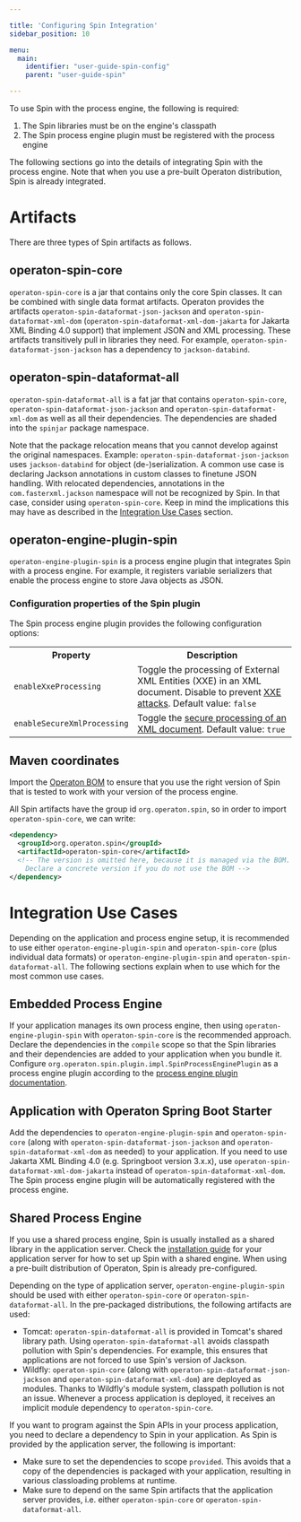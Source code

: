 ```yaml
---

title: 'Configuring Spin Integration'
sidebar_position: 10

menu:
  main:
    identifier: "user-guide-spin-config"
    parent: "user-guide-spin"

---
```


To use Spin with the process engine, the following is required:

1. The Spin libraries must be on the engine's classpath
1. The Spin process engine plugin must be registered with the process engine

The following sections go into the details of integrating Spin with the process engine. Note that when you use a pre-built Operaton distribution, Spin is already integrated.

# Artifacts

There are three types of Spin artifacts as follows.

## operaton-spin-core

`operaton-spin-core` is a jar that contains only the core Spin classes. It can be combined with single data format artifacts. Operaton provides the artifacts `operaton-spin-dataformat-json-jackson` and `operaton-spin-dataformat-xml-dom` (`operaton-spin-dataformat-xml-dom-jakarta` for Jakarta XML Binding 4.0 support) that implement JSON and XML processing. These artifacts transitively pull in libraries they need. For example, `operaton-spin-dataformat-json-jackson` has a dependency to `jackson-databind`.

## operaton-spin-dataformat-all

`operaton-spin-dataformat-all` is a fat jar that contains `operaton-spin-core`, `operaton-spin-dataformat-json-jackson` and `operaton-spin-dataformat-xml-dom` as well as all their dependencies. The dependencies are shaded into the `spinjar` package namespace.

Note that the package relocation means that you cannot develop against the original namespaces. Example: `operaton-spin-dataformat-json-jackson` uses `jackson-databind` for object (de-)serialization. A common use case is declaring Jackson annotations in custom classes to finetune JSON handling. With relocated dependencies, annotations in the `com.fasterxml.jackson` namespace will not be recognized by Spin. In that case, consider using `operaton-spin-core`. Keep in mind the implications this may have as described in the [Integration Use Cases](#integration-use-cases) section.

## operaton-engine-plugin-spin

`operaton-engine-plugin-spin` is a process engine plugin that integrates Spin with a process engine. For example, it
registers variable serializers that enable the process engine to store Java objects as JSON.

### Configuration properties of the Spin plugin

The Spin process engine plugin provides the following configuration options:

<table class="table table-striped">
  <tr>
    <th>Property</th>
    <th>Description</th>
  </tr>
  <tr>
    <td><code>enableXxeProcessing</code></td>
    <td>
        Toggle the processing of External XML Entities (XXE) in an XML document. Disable to prevent
        <a href="https://en.wikipedia.org/wiki/XML_external_entity_attack">XXE attacks</a>.
        Default value: <code>false</code>
    </td>
  </tr>
  <tr>
    <td><code>enableSecureXmlProcessing</code></td>
    <td>
        Toggle the <a href="https://docs.oracle.com/en/java/javase/13/security/java-api-xml-processing-jaxp-security-guide.html">secure processing of an XML document</a>.
        Default value: <code>true</code>
    </td>
  </tr>
</table>

## Maven coordinates

Import the [Operaton BOM](/get-started/apache-maven/) to ensure that you use the right version of Spin that is tested to work with your version of the process engine.

All Spin artifacts have the group id `org.operaton.spin`, so in order to import `operaton-spin-core`, we can write:

```xml
<dependency>
  <groupId>org.operaton.spin</groupId>
  <artifactId>operaton-spin-core</artifactId>
  <!-- The version is omitted here, because it is managed via the BOM.
    Declare a concrete version if you do not use the BOM -->
</dependency>
```

# Integration Use Cases

Depending on the application and process engine setup, it is recommended to use either `operaton-engine-plugin-spin` and `operaton-spin-core` (plus individual data formats) or `operaton-engine-plugin-spin` and `operaton-spin-dataformat-all`. The following sections explain when to use which for the most common use cases.

## Embedded Process Engine

If your application manages its own process engine, then using `operaton-engine-plugin-spin` with `operaton-spin-core` is the recommended approach. Declare the dependencies in the `compile` scope so that the Spin libraries and their dependencies are added to your application when you bundle it. Configure `org.operaton.spin.plugin.impl.SpinProcessEnginePlugin` as a process engine plugin according to the [process engine plugin documentation](../user-guide/process-engine/process-engine-plugins.md).

## Application with Operaton Spring Boot Starter

Add the dependencies to `operaton-engine-plugin-spin` and `operaton-spin-core` (along with `operaton-spin-dataformat-json-jackson` and `operaton-spin-dataformat-xml-dom` as needed) to your application. If you need to use Jakarta XML Binding 4.0 (e.g. Springboot version 3.x.x), use `operaton-spin-dataformat-xml-dom-jakarta` instead of `operaton-spin-dataformat-xml-dom`.
The Spin process engine plugin will be automatically registered with the process engine.

## Shared Process Engine

If you use a shared process engine, Spin is usually installed as a shared library in the application server. Check the [installation guide](../installation/full/index.md) for your application server for how to set up Spin with a shared engine. When using a pre-built distribution of Operaton, Spin is already pre-configured.

Depending on the type of application server, `operaton-engine-plugin-spin` should be used with either `operaton-spin-core` or `operaton-spin-dataformat-all`. In the pre-packaged distributions, the following artifacts are used:

* Tomcat: `operaton-spin-dataformat-all` is provided in Tomcat's shared library path. Using `operaton-spin-dataformat-all` avoids classpath pollution with Spin's dependencies. For example, this ensures that applications are not forced to use Spin's version of Jackson.
* Wildfly: `operaton-spin-core` (along with `operaton-spin-dataformat-json-jackson` and `operaton-spin-dataformat-xml-dom`) are deployed as modules. Thanks to Wildfly's module system, classpath pollution is not an issue. Whenever a process application is deployed, it receives an implicit module dependency to `operaton-spin-core`.

If you want to program against the Spin APIs in your process application, you need to declare a dependency to Spin in your application. As Spin is provided by the application server, the following is important:

* Make sure to set the dependencies to scope `provided`. This avoids that a copy of the dependencies is packaged with your application, resulting in various classloading problems at runtime.
* Make sure to depend on the same Spin artifacts that the application server provides, i.e. either `operaton-spin-core` or `operaton-spin-dataformat-all`.
